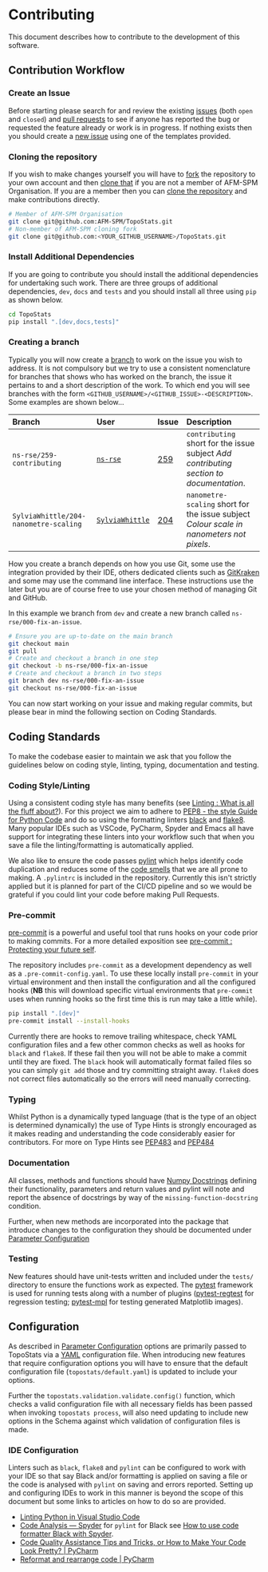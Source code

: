 # Contributing

This document describes how to contribute to the development of this software.

## Contribution Workflow

### Create an Issue

Before starting please search for and review the existing [issues](https://github.com/AFM-SPM/TopoStats/issues) (both
`open` and `closed`) and [pull requests](https://github.com/AFM-SPM/TopoStats/pulls) to see if anyone has reported the
bug or requested the feature already or work is in progress. If nothing exists then you should create a [new
issue](https://github.com/AFM-SPM/TopoStats/issues/new/choose) using one of the templates provided.

### Cloning the repository

If you wish to make changes yourself you will have to
[fork](https://docs.github.com/en/get-started/quickstart/fork-a-repo) the repository to your own account and then [clone
that](https://docs.github.com/en/repositories/creating-and-managing-repositories/cloning-a-repository) if you are not
a member of AFM-SPM Organisation. If you are a member then you can [clone the
repository](https://docs.github.com/en/repositories/creating-and-managing-repositories/cloning-a-repository) and make
contributions directly.

```bash
# Member of AFM-SPM Organisation
git clone git@github.com:AFM-SPM/TopoStats.git
# Non-member of AFM-SPM cloning fork
git clone git@github.com:<YOUR_GITHUB_USERNAME>/TopoStats.git
```

### Install Additional Dependencies

If you are going to contribute you should install the additional dependencies for undertaking such work. There are three
groups of additional dependencies, `dev`, `docs` and `tests` and you should install all three using `pip` as shown below.

```bash
cd TopoStats
pip install ".[dev,docs,tests]"
```

### Creating a branch

Typically you will now create a [branch](https://git-scm.com/book/en/v2/Git-Branching-Basic-Branching-and-Merging) to
work on the issue you wish to address. It is not compulsory but we try to use a consistent nomenclature for branches
that shows who has worked on the branch, the issue it pertains to and a short description of the work. To which end you
will see branches with the form `<GITHUB_USERNAME>/<GITHUB_ISSUE>-<DESCRIPTION>`. Some examples are shown below...

| Branch                                | User                                                | Issue                                                  | Description                                                                              |
|:--------------------------------------|:----------------------------------------------------|:-------------------------------------------------------|:-----------------------------------------------------------------------------------------|
| `ns-rse/259-contributing`             | [`ns-rse`](https://github.com/ns-rse)               | [259](https://github.com/AFM-SPM/TopoStats/issues/259) | `contributing` short for the issue subject _Add contributing section to documentation_.  |
| `SylviaWhittle/204-nanometre-scaling` | [`SylviaWhittle`](https://github.com/SylviaWhittle) | [204](https://github.com/AFM-SPM/TopoStats/issues/259) | `nanometre-scaling` short for the issue subject _Colour scale in nanometers not pixels_. |

How you create a branch depends on how you use Git, some use the integration provided by their IDE, others dedicated
clients such as [GitKraken](https://www.gitkraken.com/) and some may use the command line interface. These instructions
use the later but you are of course free to use your chosen method of managing Git and GitHub.

In this example we branch from `dev` and create a new branch called `ns-rse/000-fix-an-issue`.

```bash
# Ensure you are up-to-date on the main branch
git checkout main
git pull
# Create and checkout a branch in one step
git checkout -b ns-rse/000-fix-an-issue
# Create and checkout a branch in two steps
git branch dev ns-rse/000-fix-an-issue
git checkout ns-rse/000-fix-an-issue

```

You can now start working on your issue and making regular commits, but please bear in mind the following section on
Coding Standards.

## Coding Standards

To make the codebase easier to maintain we ask that you follow the guidelines below on coding style, linting, typing,
documentation and testing.

### Coding Style/Linting

Using a consistent coding style has many benefits (see [Linting : What is all the fluff
about?](https://rse.shef.ac.uk/blog/2022-04-19-linting/)). For this project we aim to adhere to [PEP8 - the style Guide
for Python Code](https://pep8.org/) and do so using the formatting linters [black](https://github.com/psf/black) and
[flake8](https://github.com/PyCQA/flake8).  Many popular IDEs such as VSCode, PyCharm, Spyder and Emacs all have support
for integrating these linters into your workflow such that when you save a file the linting/formatting is automatically
applied.

We also like to ensure the code passes [pylint](https://github.com/PyCQA/pylint) which helps identify code duplication
and reduces some of the [code smells](https://en.wikipedia.org/wiki/Code_smell) that we are all prone to
making. A `.pylintrc` is included in the repository. Currently this isn't strictly applied but it is planned for part of
the CI/CD pipeline and so we would be grateful if you could lint your code before making Pull Requests.

### Pre-commit

[pre-commit](https://pre-commit.com) is a powerful and useful tool that runs hooks on your code prior to making
commits. For a more detailed exposition see [pre-commit : Protecting your future
self](https://rse.shef.ac.uk/blog/pre-commit/).

The repository includes `pre-commit` as a development dependency as well as a `.pre-commit-config.yaml`. To use these
locally install `pre-commit` in your virtual environment and then install the configuration and all the configured hooks
(**NB** this will download specific virtual environments that `pre-commit` uses when running hooks so the first time
this is run may take a little while).

```bash
pip install ".[dev]"
pre-commit install --install-hooks
```

Currently there are hooks to remove trailing whitespace, check YAML configuration files and a few other common checks as
well as hooks for `black` and `flake8`. If these fail then you will not be able to make a commit until they are
fixed. The `black` hook will automatically format failed files so you can simply `git add` those and try committing
straight away. `flake8` does not correct files automatically so the errors will need manually correcting.

### Typing

Whilst Python is a dynamically typed language (that is the type of an object is determined dynamically) the use of Type
Hints is strongly encouraged as it makes reading and understanding the code considerably easier for contributors. For
more on Type Hints see [PEP483](https://peps.python.org/pep-0483/) and [PEP484](https://peps.python.org/pep-0484/)

### Documentation

All classes, methods and functions should have [Numpy Docstrings](https://numpydoc.readthedocs.io/en/latest/format.html)
defining their functionality, parameters and return values and pylint will note and report the absence of docstrings
by way of the `missing-function-docstring` condition.

Further, when new methods are incorporated into the package that introduce changes to the configuration they should be
documented under [Parameter Configuration](configuration)

### Testing

New features should have unit-tests written and included under the `tests/` directory to ensure the functions work as
expected. The [pytest](https://docs.pytest.org/en/latest/) framework is used for running tests along with a number of
plugins ([pytest-regtest](https://gitlab.com/uweschmitt/pytest-regtest) for regression testing;
[pytest-mpl](https://github.com/matplotlib/pytest-mpl) for testing generated Matplotlib images).

## Configuration

As described in [Parameter Configuration](configuration) options are primarily passed to TopoStats via a
[YAML](https://yaml.org) configuration file. When introducing new features that require configuration options you will
have to ensure that the default configuration file (`topostats/default.yaml`) is updated to include your options.

Further the `topostats.validation.validate.config()` function, which checks a valid configuration file with all necessary
fields has been passed when invoking `topostats process`, will also need updating to include new options in the Schema against
which validation of configuration files is made.

### IDE Configuration

Linters such as `black`, `flake8` and `pylint` can be configured to work with your IDE so that say Black and/or
formatting is applied on saving a file or the code is analysed with `pylint` on saving and errors reported. Setting up
and configuring IDEs to work in this manner is beyond the scope of this document but some links to articles on how to do
so are provided.

* [Linting Python in Visual Studio Code](https://code.visualstudio.com/docs/python/linting)
* [Code Analysis — Spyder](http://docs.spyder-ide.org/current/panes/pylint.html) for `pylint` for Black see [How to use
  code formatter Black with Spyder](https://stackoverflow.com/a/66458706).
* [Code Quality Assistance Tips and Tricks, or How to Make Your Code Look Pretty? |
  PyCharm](https://www.jetbrains.com/help/pycharm/tutorial-code-quality-assistance-tips-and-tricks.html#525ee883)
* [Reformat and rearrange code | PyCharm](https://www.jetbrains.com/help/pycharm/reformat-and-rearrange-code.html)

